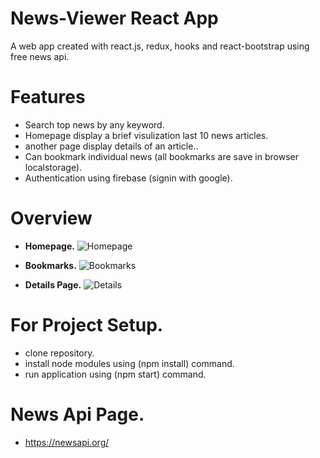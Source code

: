# News-Viewer React App
A web app created with react.js, redux, hooks and react-bootstrap using free news api.


# Features
- Search top news by any keyword.
- Homepage display a brief visulization last 10 news articles.
- another page display details of an article..
- Can bookmark individual news (all bookmarks are save in browser localstorage).
- Authentication using firebase (signin with google).

# Overview
- **Homepage.**
![Homepage](https://github.com/jack0781/News-Viewer/blob/main/Screenshot_4.png)

- **Bookmarks.**
![Bookmarks](https://github.com/jack0781/News-Viewer/blob/main/Screenshot_5.png)

- **Details Page.**
![Details](https://github.com/jack0781/News-Viewer/blob/main/Screenshot_6.png)

# For Project Setup.
- clone repository.
- install node modules using (npm install) command.
- run application using (npm start) command.

# News Api Page.
- https://newsapi.org/
